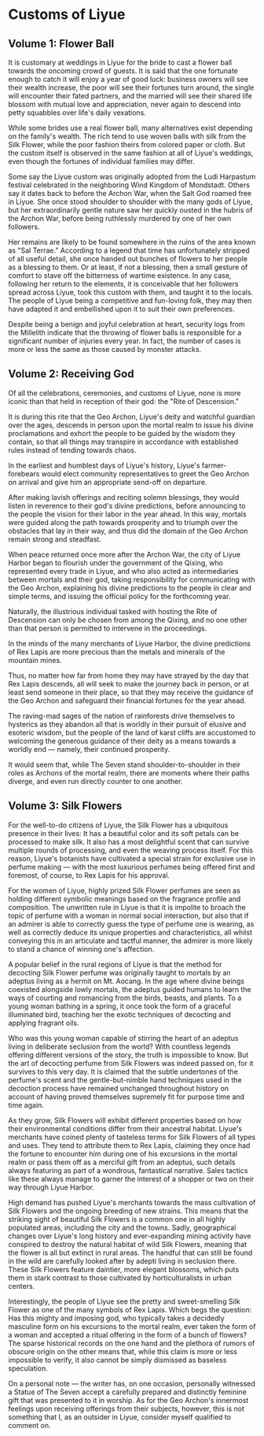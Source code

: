 # Customs of Liyue

## Volume 1: Flower Ball

It is customary at weddings in Liyue for the bride to cast a flower ball towards the oncoming crowd of guests. It is
said that the one fortunate enough to catch it will enjoy a year of good luck: business owners will see their wealth
increase, the poor will see their fortunes turn around, the single will encounter their fated partners, and the married
will see their shared life blossom with mutual love and appreciation, never again to descend into petty squabbles over
life's daily vexations.

While some brides use a real flower ball, many alternatives exist depending on the family's wealth. The rich tend to use
woven balls with silk from the Silk Flower, while the poor fashion theirs from colored paper or cloth. But the custom
itself is observed in the same fashion at all of Liyue's weddings, even though the fortunes of individual families may
differ.

Some say the Liyue custom was originally adopted from the Ludi Harpastum festival celebrated in the neighboring Wind
Kingdom of Mondstadt. Others say it dates back to before the Archon War, when the Salt God roamed free in Liyue. She
once stood shoulder to shoulder with the many gods of Liyue, but her extraordinarily gentle nature saw her quickly
ousted in the hubris of the Archon War, before being ruthlessly murdered by one of her own followers.

Her remains are likely to be found somewhere in the ruins of the area known as "Sal Terrae." According to a legend that
time has unfortunately stripped of all useful detail, she once handed out bunches of flowers to her people as a blessing
to them. Or at least, if not a blessing, then a small gesture of comfort to stave off the bitterness of wartime
existence. In any case, following her return to the elements, it is conceivable that her followers spread across Liyue,
took this custom with them, and taught it to the locals. The people of Liyue being a competitive and fun-loving folk,
they may then have adapted it and embellished upon it to suit their own preferences.

Despite being a benign and joyful celebration at heart, security logs from the Millelith indicate that the throwing of
flower balls is responsible for a significant number of injuries every year. In fact, the number of cases is more or
less the same as those caused by monster attacks.

## Volume 2: Receiving God

Of all the celebrations, ceremonies, and customs of Liyue, none is more iconic than that held in reception of their god:
the "Rite of Descension."

It is during this rite that the Geo Archon, Liyue's deity and watchful guardian over the ages, descends in person upon
the mortal realm to issue his divine proclamations and exhort the people to be guided by the wisdom they contain, so
that all things may transpire in accordance with established rules instead of tending towards chaos.

In the earliest and humblest days of Liyue's history, Liyue's farmer-forebears would elect community representatives to
greet the Geo Archon on arrival and give him an appropriate send-off on departure.

After making lavish offerings and reciting solemn blessings, they would listen in reverence to their god's divine
predictions, before announcing to the people the vision for their labor in the year ahead. In this way, mortals were
guided along the path towards prosperity and to triumph over the obstacles that lay in their way, and thus did the
domain of the Geo Archon remain strong and steadfast.

When peace returned once more after the Archon War, the city of Liyue Harbor began to flourish under the government of
the Qixing, who represented every trade in Liyue, and who also acted as intermediaries between mortals and their god,
taking responsibility for communicating with the Geo Archon, explaining his divine predictions to the people in clear
and simple terms, and issuing the official policy for the forthcoming year.

Naturally, the illustrious individual tasked with hosting the Rite of Descension can only be chosen from among the
Qixing, and no one other than that person is permitted to intervene in the proceedings.

In the minds of the many merchants of Liyue Harbor, the divine predictions of Rex Lapis are more precious than the
metals and minerals of the mountain mines.

Thus, no matter how far from home they may have strayed by the day that Rex Lapis descends, all will seek to make the
journey back in person, or at least send someone in their place, so that they may receive the guidance of the Geo Archon
and safeguard their financial fortunes for the year ahead.

The raving-mad sages of the nation of rainforests drive themselves to hysterics as they abandon all that is worldly in
their pursuit of elusive and esoteric wisdom, but the people of the land of karst cliffs are accustomed to welcoming the
generous guidance of their deity as a means towards a worldly end — namely, their continued prosperity.

It would seem that, while The Seven stand shoulder-to-shoulder in their roles as Archons of the mortal realm, there are
moments where their paths diverge, and even run directly counter to one another.

## Volume 3: Silk Flowers

For the well-to-do citizens of Liyue, the Silk Flower has a ubiquitous presence in their lives: It has a beautiful color
and its soft petals can be processed to make silk. It also has a most delightful scent that can survive multiple rounds
of processing, and even the weaving process itself. For this reason, Liyue's botanists have cultivated a special strain
for exclusive use in perfume making — with the most luxurious perfumes being offered first and foremost, of course, to
Rex Lapis for his approval.

For the women of Liyue, highly prized Silk Flower perfumes are seen as holding different symbolic meanings based on the
fragrance profile and composition. The unwritten rule in Liyue is that it is impolite to broach the topic of perfume
with a woman in normal social interaction, but also that if an admirer is able to correctly guess the type of perfume
one is wearing, as well as correctly deduce its unique properties and characteristics, all whilst conveying this in an
articulate and tactful manner, the admirer is more likely to stand a chance of winning one's affection.

A popular belief in the rural regions of Liyue is that the method for decocting Silk Flower perfume was originally
taught to mortals by an adeptus living as a hermit on Mt. Aocang. In the age where divine beings coexisted alongside
lowly mortals, the adeptus guided humans to learn the ways of courting and romancing from the birds, beasts, and plants.
To a young woman bathing in a spring, it once took the form of a graceful illuminated bird, teaching her the exotic
techniques of decocting and applying fragrant oils.

Who was this young woman capable of stirring the heart of an adeptus living in deliberate seclusion from the world? With
countless legends offering different versions of the story, the truth is impossible to know. But the art of decocting
perfume from Silk Flowers was indeed passed on, for it survives to this very day. It is claimed that the subtle
undertones of the perfume's scent and the gentle-but-nimble hand techniques used in the decoction process have remained
unchanged throughout history on account of having proved themselves supremely fit for purpose time and time again.

As they grow, Silk Flowers will exhibit different properties based on how their environmental conditions differ from
their ancestral habitat. Liyue's merchants have coined plenty of tasteless terms for Silk Flowers of all types and uses.
They tend to attribute them to Rex Lapis, claiming they once had the fortune to encounter him during one of his
excursions in the mortal realm or pass them off as a merciful gift from an adeptus, such details always featuring as
part of a wondrous, fantastical narrative. Sales tactics like these always manage to garner the interest of a shopper or
two on their way through Liyue Harbor.

High demand has pushed Liyue's merchants towards the mass cultivation of Silk Flowers and the ongoing breeding of new
strains. This means that the striking sight of beautiful Silk Flowers is a common one in all highly populated areas,
including the city and the towns. Sadly, geographical changes over Liyue's long history and ever-expanding mining
activity have conspired to destroy the natural habitat of wild Silk Flowers, meaning that the flower is all but extinct
in rural areas. The handful that can still be found in the wild are carefully looked after by adepti living in seclusion
there. These Silk Flowers feature daintier, more elegant blossoms, which puts them in stark contrast to those cultivated
by horticulturalists in urban centers.

Interestingly, the people of Liyue see the pretty and sweet-smelling Silk Flower as one of the many symbols of Rex
Lapis. Which begs the question: Has this mighty and imposing god, who typically takes a decidedly masculine form on his
excursions to the mortal realm, ever taken the form of a woman and accepted a ritual offering in the form of a bunch of
flowers? The sparse historical records on the one hand and the plethora of rumors of obscure origin on the other means
that, while this claim is more or less impossible to verify, it also cannot be simply dismissed as baseless speculation.

On a personal note — the writer has, on one occasion, personally witnessed a Statue of The Seven accept a carefully
prepared and distinctly feminine gift that was presented to it in worship. As for the Geo Archon's innermost feelings
upon receiving offerings from their subjects, however, this is not something that I, as an outsider in Liyue, consider
myself qualified to comment on.
